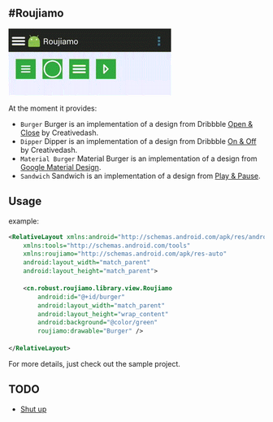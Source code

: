#Roujiamo
------
<img src="https://github.com/sgwhp/Roujiamo/blob/master/screenshot/screenshot.gif" />

At the moment it provides:
* ``Burger``
Burger is an implementation of a design from Dribbble [Open & Close][1] by Creativedash.
* ``Dipper``
Dipper is an implementation of a design from Dribbble [On & Off][2] by Creativedash.
* ``Material Burger``
Material Burger is an implementation of a design from [Google Material Design][5].
* ``Sandwich``
Sandwich is an implementation of a design from [Play & Pause][4].

## Usage
  example:
```xml
<RelativeLayout xmlns:android="http://schemas.android.com/apk/res/android"
    xmlns:tools="http://schemas.android.com/tools"
    xmlns:roujiamo="http://schemas.android.com/apk/res-auto"
    android:layout_width="match_parent"
    android:layout_height="match_parent">

    <cn.robust.roujiamo.library.view.Roujiamo
        android:id="@+id/burger"
        android:layout_width="match_parent"
        android:layout_height="wrap_content"
        android:background="@color/green"
        roujiamo:drawable="Burger" />

</RelativeLayout>
```

  For more details, just check out the sample project.

## TODO
* [Shut up][3]


  [1]: https://dribbble.com/shots/1623679-Open-Close?list=shots&sort=popular&timeframe=year&offset=0
  [2]: https://dribbble.com/shots/1631598-On-Off?list=shots&sort=popular&timeframe=year&offset=34
  [3]: https://dribbble.com/shots/1660442-Shut-Up?list=shots&sort=popular&timeframe=year&offset=52
  [4]: https://dribbble.com/shots/1681359-Play-Pause?list=users&offset=52
  [5]: https://dribbble.com/shots/1621920-Google-Material-Design-Free-AE-Project-File?list=shots&sort=popular&timeframe=year&offset=19